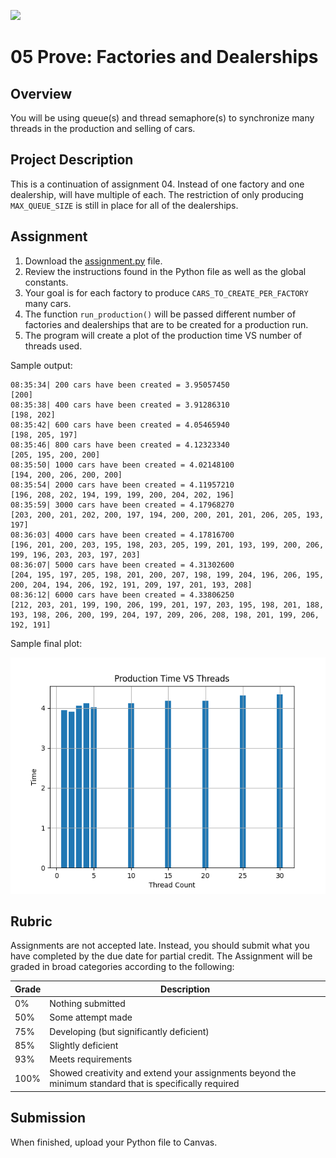 ![](../site/banner.png)

# 05 Prove: Factories and Dealerships

## Overview

You will be using queue(s) and thread semaphore(s) to synchronize many threads in the production and selling of cars.

## Project Description

This is a continuation of assignment 04.  Instead of one factory and one dealership, will have multiple of each.  The restriction of only producing `MAX_QUEUE_SIZE` is still in place for all of the dealerships.

## Assignment

1. Download the [assignment.py](assignment/assignment.py) file.
2. Review the instructions found in the Python file as well as the global constants.
3. Your goal is for each factory to produce `CARS_TO_CREATE_PER_FACTORY` many cars.
4. The function `run_production()` will be passed different number of factories and dealerships that are to be created for a production run.
5. The program will create a plot of the production time VS number of threads used.


Sample output:

```
08:35:34| 200 cars have been created = 3.95057450
[200]
08:35:38| 400 cars have been created = 3.91286310
[198, 202]
08:35:42| 600 cars have been created = 4.05465940
[198, 205, 197]
08:35:46| 800 cars have been created = 4.12323340
[205, 195, 200, 200]
08:35:50| 1000 cars have been created = 4.02148100
[194, 200, 206, 200, 200]
08:35:54| 2000 cars have been created = 4.11957210
[196, 208, 202, 194, 199, 199, 200, 204, 202, 196]
08:35:59| 3000 cars have been created = 4.17968270
[203, 200, 201, 202, 200, 197, 194, 200, 200, 201, 201, 206, 205, 193, 197]
08:36:03| 4000 cars have been created = 4.17816700
[196, 201, 200, 203, 195, 198, 203, 205, 199, 201, 193, 199, 200, 206, 199, 196, 203, 203, 197, 203]
08:36:07| 5000 cars have been created = 4.31302600
[204, 195, 197, 205, 198, 201, 200, 207, 198, 199, 204, 196, 206, 195, 200, 204, 194, 206, 192, 191, 209, 197, 201, 193, 208]  
08:36:12| 6000 cars have been created = 4.33806250
[212, 203, 201, 199, 190, 206, 199, 201, 197, 203, 195, 198, 201, 188, 193, 198, 206, 200, 199, 204, 197, 209, 206, 208, 198, 201, 199, 206, 192, 191]
```


Sample final plot:

![](Figure_1.png)


## Rubric

Assignments are not accepted late. Instead, you should submit what you have completed by the due date for partial credit.
The Assignment will be graded in broad categories according to the following:

| Grade | Description |
|-------|-------------|
| 0% | Nothing submitted |
| 50% | Some attempt made |
| 75% | Developing (but significantly deficient) |
| 85% | Slightly deficient |
| 93% | Meets requirements |
| 100% | Showed creativity and extend your assignments beyond the minimum standard that is specifically required |

## Submission

When finished, upload your Python file to Canvas.